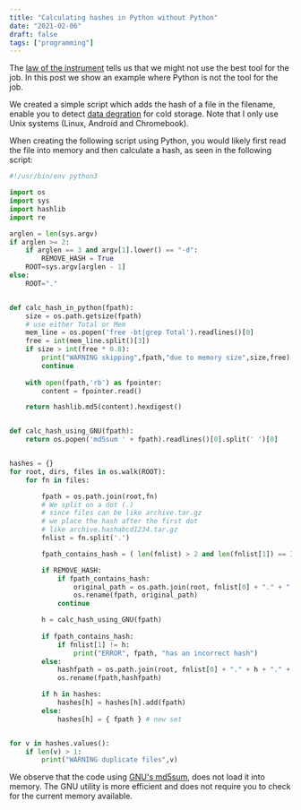 ```yaml
---
title: "Calculating hashes in Python without Python"
date: "2021-02-06"
draft: false
tags: ["programming"]
---
```



The
[law of the instrument](https://en.wikipedia.org/wiki/Law_of_the_instrument)
tells us that we might not use the best tool for the job.
In this post we show an example where Python is not the tool for the job.

We created a simple script which adds the hash of a file in the filename,
enable you to detect
[data degration](https://en.wikipedia.org/wiki/Data_degradation)
for cold storage.
Note that I only use Unix systems (Linux, Android and Chromebook).

When creating the following script using Python,
you would likely first read the file into memory and then calculate a hash,
as seen in the following script:


```python
#!/usr/bin/env python3

import os
import sys
import hashlib
import re

arglen = len(sys.argv)
if arglen >= 2:
	if arglen == 3 and argv[1].lower() == "-d":
		REMOVE_HASH = True
	ROOT=sys.argv[arglen - 1]
else:
	ROOT="."


def calc_hash_in_python(fpath):
	size = os.path.getsize(fpath)
	# use either Total or Mem
	mem_line = os.popen('free -bt|grep Total').readlines()[0]
	free = int(mem_line.split()[3])
	if size > int(free * 0.8):
		print("WARNING skipping",fpath,"due to memory size",size,free)
		continue
	
	with open(fpath,'rb') as fpointer:
		content = fpointer.read()

	return hashlib.md5(content).hexdigest()


def calc_hash_using_GNU(fpath):
	return os.popen('md5sum ' + fpath).readlines()[0].split(' ')[0]


hashes = {}
for root, dirs, files in os.walk(ROOT):
	for fn in files:

		fpath = os.path.join(root,fn)
		# We split on a dot (.)
		# since files can be like archive.tar.gz
		# we place the hash after the first dot
		# like archive.hashabcd1234.tar.gz
		fnlist = fn.split('.')

		fpath_contains_hash = ( len(fnlist) > 2 and len(fnlist[1]) == 32 and re.match("^[0-9a-f]+$", fnlist[1]) )

		if REMOVE_HASH:
			if fpath_contains_hash:
				original_path = os.path.join(root, fnlist[0] + "." + ".".join(fnlist[2:]) )
				os.rename(fpath, original_path)
			continue

		h = calc_hash_using_GNU(fpath)
		
		if fpath_contains_hash:
			if fnlist[1] != h:
				print("ERROR", fpath, "has an incorrect hash")
		else:
			hashfpath = os.path.join(root, fnlist[0] + "." + h + "." + ".".join(fnlist[1:]) )
			os.rename(fpath,hashfpath)

		if h in hashes:
			hashes[h] = hashes[h].add(fpath)
		else:
			hashes[h] = { fpath } # new set


for v in hashes.values():
	if len(v) > 1:
		print("WARNING duplicate files",v)


```

We observe that the code using
[GNU's md5sum](https://man7.org/linux/man-pages/man1/md5sum.1.html),
does not load it into memory.
The GNU utility is more efficient
and does not require you to check for the current memory available.



